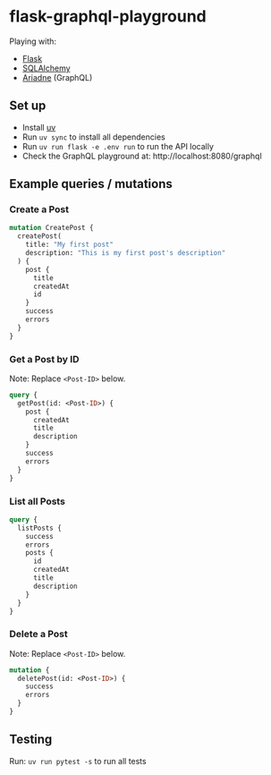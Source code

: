 # flask-graphql-playground

Playing with:
- [Flask](https://flask.palletsprojects.com/en/stable/)
- [SQLAlchemy](https://www.sqlalchemy.org/)
- [Ariadne](https://ariadnegraphql.org/) (GraphQL)

## Set up
- Install [uv](https://github.com/astral-sh/uv)
- Run `uv sync` to install all dependencies
- Run `uv run flask -e .env run` to run the API locally
- Check the GraphQL playground at: http://localhost:8080/graphql

## Example queries / mutations

### Create a Post

```graphql
mutation CreatePost {
  createPost(
    title: "My first post"
    description: "This is my first post's description"
  ) {
    post {
      title
      createdAt
      id
    }
    success
    errors
  }
}
```

### Get a Post by ID

Note: Replace `<Post-ID>` below.

```graphql
query {
  getPost(id: <Post-ID>) {
    post {
      createdAt
      title
      description
    }
    success
    errors
  }
}
```

### List all Posts

```graphql
query {
  listPosts {
    success
    errors
    posts {
      id
      createdAt
      title 
      description
    }
  }
}
```

### Delete a Post

Note: Replace `<Post-ID>` below.

```graphql
mutation {
  deletePost(id: <Post-ID>) {
    success
    errors
  }
}
```

## Testing
Run: `uv run pytest -s` to run all tests
